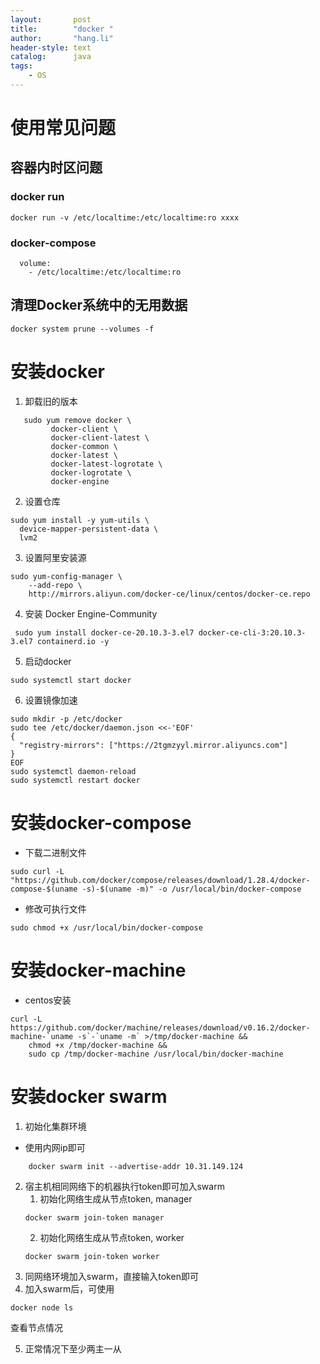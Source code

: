 ```yaml
---
layout:       post
title:        "docker "
author:       "hang.li"
header-style: text
catalog:      java
tags:
    - OS
---
```


# 使用常见问题
## 容器内时区问题
### docker run
```
docker run -v /etc/localtime:/etc/localtime:ro xxxx
```
### docker-compose
```
  volume:
    - /etc/localtime:/etc/localtime:ro
```
## 清理Docker系统中的无用数据
```
docker system prune --volumes -f
```

# 安装docker
1. 卸载旧的版本
 ```
    sudo yum remove docker \
          docker-client \
          docker-client-latest \
          docker-common \
          docker-latest \
          docker-latest-logrotate \
          docker-logrotate \
          docker-engine
```
2. 设置仓库
```
sudo yum install -y yum-utils \
  device-mapper-persistent-data \
  lvm2
```
3. 设置阿里安装源
```
sudo yum-config-manager \
    --add-repo \
    http://mirrors.aliyun.com/docker-ce/linux/centos/docker-ce.repo
```
4. 安装 Docker Engine-Community
```
 sudo yum install docker-ce-20.10.3-3.el7 docker-ce-cli-3:20.10.3-3.el7 containerd.io -y
```
5. 启动docker
```
sudo systemctl start docker
```
6. 设置镜像加速
```
sudo mkdir -p /etc/docker
sudo tee /etc/docker/daemon.json <<-'EOF'
{
  "registry-mirrors": ["https://2tgmzyyl.mirror.aliyuncs.com"]
}
EOF
sudo systemctl daemon-reload
sudo systemctl restart docker
```

# 安装docker-compose
- 下载二进制文件
```
sudo curl -L "https://github.com/docker/compose/releases/download/1.28.4/docker-compose-$(uname -s)-$(uname -m)" -o /usr/local/bin/docker-compose

```

- 修改可执行文件
```
sudo chmod +x /usr/local/bin/docker-compose
```

# 安装docker-machine
- centos安装
```
curl -L https://github.com/docker/machine/releases/download/v0.16.2/docker-machine-`uname -s`-`uname -m` >/tmp/docker-machine &&
    chmod +x /tmp/docker-machine &&
    sudo cp /tmp/docker-machine /usr/local/bin/docker-machine
```

# 安装docker swarm
1. 初始化集群环境
- 使用内网ip即可
```
    docker swarm init --advertise-addr 10.31.149.124
```
2. 宿主机相同网络下的机器执行token即可加入swarm
    1. 初始化网络生成从节点token, manager
    ```
    docker swarm join-token manager
    ```
    2. 初始化网络生成从节点token, worker
    ```
    docker swarm join-token worker
    ```
3. 同网络环境加入swarm，直接输入token即可
4. 加入swarm后，可使用
```
docker node ls
```
查看节点情况

5. 正常情况下至少两主一从
